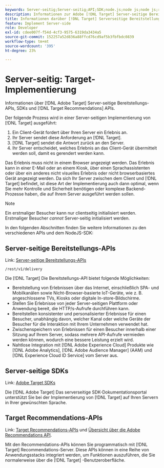 ```yaml
---
keywords: Server-seitig;Server-seitig;API;SDK;node.js;node js;node js;recommendations api;api:apis
description: Informationen zur Adobe [!DNL Target] Server-seitige Bereitstellungs-APIs, SDKs und [!DNL Target] Recommendations-APIs.
title: Informationen darüber [!DNL Target] Serverseitige Bereitstellungs-APIs und SDKs?
feature: Implement Server-side
role: Developer
exl-id: cdee007f-f54d-4cf3-9575-6319da3434a5
source-git-commit: 152257a52d836a88ffcd76cd9af5b3fbfbdc0839
workflow-type: tm+mt
source-wordcount: '395'
ht-degree: 23%

---
```


# Server-seitig: Target-Implementierung

Informationen über [!DNL Adobe Target] Server-seitige Bereitstellungs-APIs, SDKs und [!DNL Target Recommendations] APIs.

Der folgende Prozess wird in einer Server-seitigen Implementierung von [!DNL Target] ausgeführt:

1. Ein Client-Gerät fordert über Ihren Server ein Erlebnis an.
1. Ihr Server sendet diese Anforderung an [!DNL Target].
1. [!DNL Target] sendet die Antwort zurück an den Server.
1. Ihr Server entscheidet, welches Erlebnis an das Client-Gerät übermittelt werden soll, damit es gerendert werden kann.

Das Erlebnis muss nicht in einem Browser angezeigt werden. Das Erlebnis kann in einer E-Mail oder an einem Kiosk, über einen Sprachassistenten oder über ein anderes nicht visuelles Erlebnis oder nicht browserbasiertes Gerät angezeigt werden. Da sich Ihr Server zwischen dem Client und [!DNL Target] befindet, ist diese Art der Implementierung auch dann optimal, wenn Sie mehr Kontrolle und Sicherheit benötigen oder komplexe Backend-Prozesse haben, die auf Ihrem Server ausgeführt werden sollen.

>[!NOTE]
>
>Ein erstmaliger Besucher kann nur clientseitig initialisiert werden. Erstmaliger Besucher *cannot* Server-seitig initialisiert werden.

In den folgenden Abschnitten finden Sie weitere Informationen zu den verschiedenen APIs und dem NodeJS-SDK:

## Server-seitige Bereitstellungs-APIs

Link: [Server-seitige Bereitstellungs-APIs](https://developers.adobetarget.com/api/delivery-api/)

`/rest/v1/delivery`

Die [!DNL Target] Die Bereitstellungs-API bietet folgende Möglichkeiten:

* Bereitstellung von Erlebnissen über das Internet, einschließlich SPA- und Mobilkanälen sowie Nicht-Browser-basierte IoT-Geräte, wie z. B. angeschlossene TVs, Kiosks oder digitale In-store-Bildschirme.
* Stellen Sie Erlebnisse von jeder Server-seitigen Plattform oder Anwendung bereit, die HTTP/s-Aufrufe durchführen kann.
* Bereitstellen konsistenter und personalisierter Erlebnisse für einen Besucher, unabhängig davon, welcher Kanal oder welche Geräte der Besucher für die Interaktion mit Ihrem Unternehmen verwendet hat.
* Zwischenspeichern von Erlebnissen für einen Besucher innerhalb einer Sitzung auf Ihrem Server, sodass mehrere API-Aufrufe vermieden werden können, wodurch eine bessere Leistung erzielt wird.
* Nahtlose Integration mit [!DNL Adobe Experience Cloud] Produkte wie [!DNL Adobe Analytics], [!DNL Adobe Audience Manager] (AAM) und [!DNL Experience Cloud ID Service] vom Server aus.

## Server-seitige SDKs

Link: [Adobe Target SDKs](https://adobetarget-sdks.gitbook.io/docs/)

Die [!DNL Adobe Target] Das serverseitige SDK-Dokumentationsportal unterstützt Sie bei der Implementierung von [!DNL Target] auf Ihren Servern in Ihrer gewünschten Sprache.

## Target Recommendations-APIs

Link: [Target Recommendations-APIs](https://developers.adobetarget.com/api/recommendations) und [Übersicht über die Adobe Recommendations API](https://experienceleague.adobe.com/docs/target-learn/recommendations-api-tutorial/recs-api-overview.html).

Mit den Recommendations-APIs können Sie programmatisch mit [!DNL Target] Recommendations-Server. Diese APIs können in eine Reihe von Anwendungsstacks integriert werden, um Funktionen auszuführen, die Sie normalerweise über die [!DNL Target] -Benutzeroberfläche.
